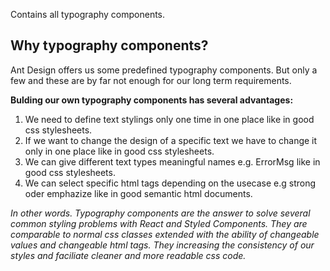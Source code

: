 Contains all typography components.

## Why typography components?

Ant Design offers us some predefined typography components. But only a few and these are by far not enough for our long term requirements.

**Bulding our own typography components has several advantages:**

1. We need to define text stylings only one time in one place like in good css stylesheets.
2. If we want to change the design of a specific text we have to change it only in one place like in good css stylesheets.
3. We can give different text types meaningful names e.g. ErrorMsg like in good css stylesheets.
4. We can select specific html tags depending on the usecase e.g strong oder emphazize like in good semantic html documents.

_In other words. Typography components are the answer to solve several common styling problems with React and Styled Components. They are comparable to normal css classes extended with the ability of changeable values and changeable html tags. They increasing the consistency of our styles and faciliate cleaner and more readable css code._
